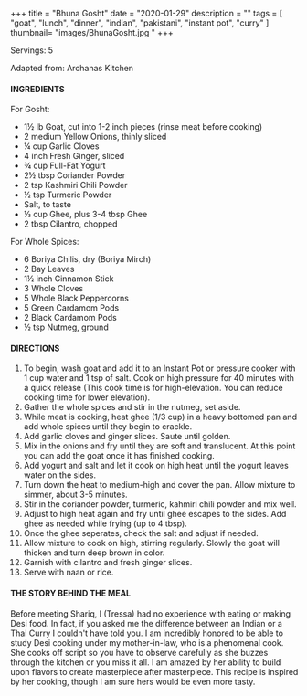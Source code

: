+++
title = "Bhuna Gosht"
date = "2020-01-29"
description = ""
tags = [
    "goat",
    "lunch",
    "dinner",
    "indian",
    "pakistani",
    "instant pot", 
    "curry"
]
thumbnail= "images/BhunaGosht.jpg "
+++

Servings: 5 <!--more-->

Adapted from: Archanas Kitchen

#### INGREDIENTS 

For Gosht: 

* 1½ lb Goat, cut into 1-2 inch pieces (rinse meat before cooking) 
* 2 medium Yellow Onions, thinly sliced
* ¼ cup Garlic Cloves
* 4 inch Fresh Ginger, sliced
* ¾ cup Full-Fat Yogurt 
* 2½ tbsp Coriander Powder 
* 2 tsp Kashmiri Chili Powder
* ½ tsp Turmeric Powder
* Salt, to taste
* ⅓ cup Ghee, plus 3-4 tbsp Ghee 
* 2 tbsp Cilantro, chopped

For Whole Spices:

* 6 Boriya Chilis, dry (Boriya Mirch) 
* 2 Bay Leaves
* 1½ inch Cinnamon Stick
* 3 Whole Cloves
* 5 Whole Black Peppercorns
* 5 Green Cardamom Pods
* 2 Black Cardamom Pods
* ½ tsp Nutmeg, ground

#### DIRECTIONS 

1. To begin, wash goat and add it to an Instant Pot or pressure cooker with 1 cup water and 1 tsp of salt. Cook on high pressure for 40 minutes with a quick release (This cook time is for high-elevation. You can reduce cooking time for lower elevation). 
2. Gather the whole spices and stir in the nutmeg, set aside. 
3. While meat is cooking, heat ghee (1/3 cup) in a heavy bottomed pan and add whole spices until they begin to crackle.
4. Add garlic cloves and ginger slices. Saute until golden.
5. Mix in the onions and fry until they are soft and translucent. At this point you can add the goat once it has finished cooking.
6. Add yogurt and salt and let it cook on high heat until the yogurt leaves water on the sides.
7. Turn down the heat to medium-high and cover the pan. Allow mixture to simmer, about 3-5 minutes.
8. Stir in the coriander powder, turmeric, kahmiri chili powder and mix well.
9. Adjust to high heat again and fry until ghee escapes to the sides. Add ghee as needed while frying (up to 4 tbsp).
10. Once the ghee seperates, check the salt and adjust if needed.
11. Allow mixture to cook on high, stirring regularly. Slowly the goat will thicken and turn deep brown in color. 
12. Garnish with cilantro and fresh ginger slices. 
13. Serve with naan or rice. 

#### THE STORY BEHIND THE MEAL 

Before meeting Shariq, I (Tressa) had no experience with eating or making Desi food. In fact, if you asked me the difference between an Indian or a Thai Curry I couldn't have told you. I am incredibly honored to be able to study Desi cooking under my mother-in-law, who is a phenomenal cook. She cooks off script so you have to observe carefully as she buzzes through the kitchen or you miss it all. I am amazed by her ability to build upon flavors to create masterpiece after masterpiece. This recipe is inspired by her cooking, though I am sure hers would be even more tasty. 
